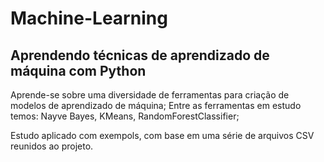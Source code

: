 # Machine-Learning
## Aprendendo técnicas de aprendizado de máquina com Python

Aprende-se sobre uma diversidade de ferramentas para criação de modelos de aprendizado de máquina;
Entre as ferramentas em estudo temos: Nayve Bayes, KMeans, RandomForestClassifier;

Estudo aplicado com exempols, com base em uma série de arquivos CSV reunidos ao projeto.
